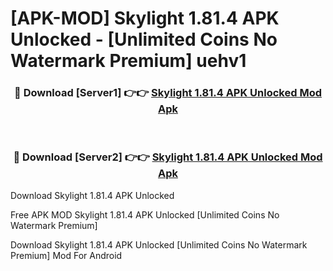 # [APK-MOD] Skylight 1.81.4 APK Unlocked - [Unlimited Coins No Watermark Premium] uehv1



<div align="center">
<h3>🔴 Download [Server1] 👉👉 <a href="https://momento.my/?title=Skylight_1.81.4_APK_Unlocked">Skylight 1.81.4 APK Unlocked Mod Apk</a></h3><br>

<h3>🔴 Download [Server2] 👉👉 <a href="https://momento.my/?title=Skylight_1.81.4_APK_Unlocked">Skylight 1.81.4 APK Unlocked Mod Apk</a></h3>
</div>



Download Skylight 1.81.4 APK Unlocked 

Free APK MOD Skylight 1.81.4 APK Unlocked [Unlimited Coins No Watermark Premium]

Download Skylight 1.81.4 APK Unlocked [Unlimited Coins No Watermark Premium] Mod For Android
